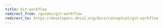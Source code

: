 ```yaml
---
title: Git workflow
redirect_from: /guides/git-workflow
redirect_to: https://developers.dhis2.org/docs/conceptual/git-workflow 
---
```

